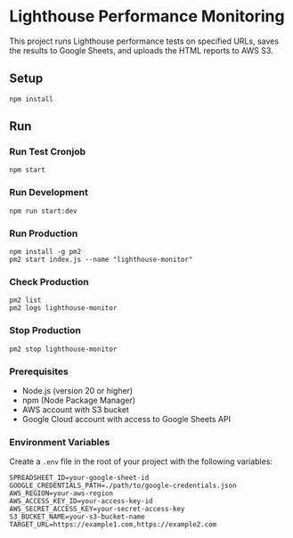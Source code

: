 # Lighthouse Performance Monitoring

This project runs Lighthouse performance tests on specified URLs, saves the results to Google Sheets, and uploads the HTML reports to AWS S3.

## Setup

```
npm install
```

## Run

### Run Test Cronjob

```
npm start
```

### Run Development

```
npm run start:dev
```

### Run Production

```
npm install -g pm2
pm2 start index.js --name "lighthouse-monitor"
```

### Check Production

```
pm2 list
pm2 logs lighthouse-monitor
```

### Stop Production

```
pm2 stop lighthouse-monitor
```

### Prerequisites

- Node.js (version 20 or higher)
- npm (Node Package Manager)
- AWS account with S3 bucket
- Google Cloud account with access to Google Sheets API

### Environment Variables

Create a `.env` file in the root of your project with the following variables:

```dotenv
SPREADSHEET_ID=your-google-sheet-id
GOOGLE_CREDENTIALS_PATH=./path/to/google-credentials.json
AWS_REGION=your-aws-region
AWS_ACCESS_KEY_ID=your-access-key-id
AWS_SECRET_ACCESS_KEY=your-secret-access-key
S3_BUCKET_NAME=your-s3-bucket-name
TARGET_URL=https://example1.com,https://example2.com
```
